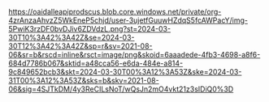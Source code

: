 https://oaidalleapiprodscus.blob.core.windows.net/private/org-4zrAnzaAhvzZ5WkEneP5chjd/user-3ujetfGuuwHZdqS5fcAWPacY/img-5PwiK3rzDF0bvDJiv6ZDVdzL.png?st=2024-03-30T10%3A42%3A42Z&se=2024-03-30T12%3A42%3A42Z&sp=r&sv=2021-08-06&sr=b&rscd=inline&rsct=image/png&skoid=6aaadede-4fb3-4698-a8f6-684d7786b067&sktid=a48cca56-e6da-484e-a814-9c849652bcb3&skt=2024-03-30T00%3A12%3A53Z&ske=2024-03-31T00%3A12%3A53Z&sks=b&skv=2021-08-06&sig=4SJTkDM/4y3ReCILsNoT/wQsJn2mO4vkt21z3sIDiQ0%3D
